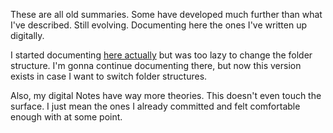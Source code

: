 These are all old summaries. Some have developed much further than what I've described. Still evolving. Documenting here the ones I've written up digitally.

I started documenting [here actually](https://github.com/animal-tree/Writing-stuff-2) but was too lazy to change the folder structure. I'm gonna continue documenting there, but now this version exists in case I want to switch folder structures.

Also, my digital Notes have way more theories. This doesn't even touch the surface. I just mean the ones I already committed and felt comfortable enough with at some point. 
